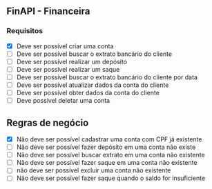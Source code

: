 ## FinAPI - Financeira

### Requisitos
- [x] Deve ser possível criar uma conta
- [ ] Deve ser possível buscar o extrato bancário do cliente
- [ ] Deve ser possível realizar um depósito
- [ ] Deve ser possível realizar um saque
- [ ] Deve ser possível buscar o extrato bancário do cliente por data
- [ ] Deve ser possível atualizar dados da conta do cliente
- [ ] Deve ser possível obter dados da conta do cliente
- [ ] Deve possível deletar uma conta

## Regras de negócio
- [x] Não deve ser possível cadastrar uma conta com CPF já existente
- [ ] Não deve ser possível fazer depósito em uma conta não existe
- [ ] Não deve ser possível buscar extrato em uma conta não existente
- [ ] Não deve ser possível fazer saque em uma conta não existente
- [ ] não deve ser possível excluir uma conta não existente
- [ ] Não deve ser possível fazer saque quando o saldo for insuficiente
